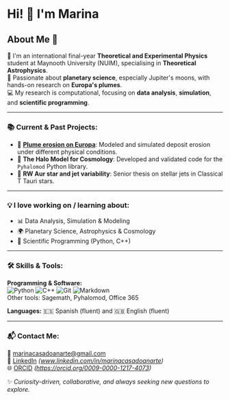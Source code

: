 # Hi! 👋 I'm Marina

## About Me 🚀  

🔭 I'm an international final-year **Theoretical and Experimental Physics** student at Maynooth University (NUIM), specialising in **Theoretical Astrophysics**.  
🌌 Passionate about **planetary science**, especially Jupiter's moons, with hands-on research on **Europa's plumes**.    
💻 My research is computational, focusing on **data analysis**, **simulation**, and **scientific programming**.  

---

### 📚 Current & Past Projects:
- 🌊 **[Plume erosion on Europa](https://github.com/marinacsado/plume_deposit)**:  Modeled and simulated deposit erosion under different physical conditions.  
- 🌌 **The Halo Model for Cosmology**: Developed and validated code for the `Pyhalomod` Python library.  
- 🌟 **RW Aur star and jet variability**: Senior thesis on stellar jets in Classical T Tauri stars.  
 

---

### 💡 I love working on / learning about:
- 📊 Data Analysis, Simulation  & Modeling 
- 🌍 Planetary Science, Astrophysics  & Cosmology
- 🧠 Scientific Programming (Python, C++) 

---

### 🛠️ Skills & Tools:
**Programming & Software:**  
![Python](https://img.shields.io/badge/Python-3776AB?style=flat&logo=python&logoColor=white)
![C++](https://img.shields.io/badge/C++-00599C?style=flat&logo=c%2B%2B&logoColor=white)
![Git](https://img.shields.io/badge/Git-F05032?style=flat&logo=git&logoColor=white)
![Markdown](https://img.shields.io/badge/Markdown-000000?style=flat&logo=markdown&logoColor=white)  
Other tools: Sagemath, Pyhalomod, Office 365  

**Languages:** 🇪🇸 Spanish (fluent) and 🇬🇧 English (fluent)

---
### 📬 Contact Me:
📧 marinacasadoanarte@gmail.com  
💼 [LinkedIn](#) *(www.linkedin.com/in/marinacasadoanarte)*  
🌐 [ORCID](#) *(https://orcid.org/0009-0000-1217-4073)*  

✨ *Curiosity-driven, collaborative, and always seeking new questions to explore.*
